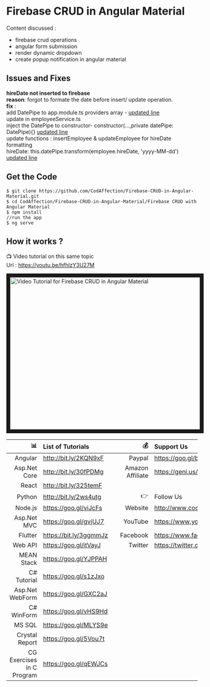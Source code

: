 # Firebase CRUD in Angular Material
  
Content discussed : 
 - firebase crud operations
- angular form submission
- render dynamic dropdown
- create popup notification in angular material

## Issues and Fixes
**hireDate not inserted to firebase** <br/>
**reason**: forgot to formate the date before insert/ update operation. <br/>
**fix** :  <br/>
add DatePipe to app.module.ts providers array - [updated line](https://github.com/CodAffection/Firebase-CRUD-in-Angular-Material/blob/c161712fb952baba9cb189ce70c9f1a8ecf096fc/Firebase%20CRUD%20with%20Angular%20Material/src/app/app.module.ts#L31) <br/>
update in employeeService.ts <br/>
inject the DatePipe to constructor- constructor(...,private datePipe: DatePipe){} [updated line](https://github.com/CodAffection/Firebase-CRUD-in-Angular-Material/blob/1198716b50ffcc2b141ddffbcb165c8434b26197/Firebase%20CRUD%20with%20Angular%20Material/src/app/shared/employee.service.ts#L11) <br/>
update functions : insertEmployee & updateEmployee for hireDate formatting <br/>
hireDate: this.datePipe.transform(employee.hireDate, 'yyyy-MM-dd') [updated line](https://github.com/CodAffection/Firebase-CRUD-in-Angular-Material/blob/e5b0cc739b41b3680dbc1f6fc8f03beda53ca993/Firebase%20CRUD%20with%20Angular%20Material/src/app/shared/employee.service.ts#L55)<br/>

## Get the Code

```
$ git clone https://github.com/CodAffection/Firebase-CRUD-in-Angular-Material.git
$ cd CodAffection/Firebase-CRUD-in-Angular-Material/Firebase CRUD with Angular Material
$ npm install
//run the app
$ ng serve
```

 ## How it works ?

 :tv: Video tutorial on this same topic  
 Url : https://youtu.be/hfhlzY3U27M
 
<a href="http://www.youtube.com/watch?feature=player_embedded&v=hfhlzY3U27M
" target="_blank"><img src="http://img.youtube.com/vi/hfhlzY3U27M/0.jpg" 
alt="Video Tutorial for Firebase CRUD in Angular Material" width="500" height="400" border="10" /></a>


| :bar_chart:               |  List of Tutorials   |   | :moneybag:           | Support Us                           |
|--------------------------:|:---------------------|---|---------------------:|:-------------------------------------|
| Angular                   |http://bit.ly/2KQN9xF |   |Paypal                | https://goo.gl/bPcyXW                |
| Asp.Net Core              |http://bit.ly/30fPDMg |   |Amazon   Affiliate    | https://geni.us/JDzpE                |
| React                     |http://bit.ly/325temF |   |
| Python                    |http://bit.ly/2ws4utg |   | :point_right:        | Follow Us                            |
| Node.js                   |https://goo.gl/viJcFs |   |Website               |http://www.codaffection.com          |
| Asp.Net MVC               |https://goo.gl/gvjUJ7 |   |YouTube               |https://www.youtube.com/codaffection  |
| Flutter                   |https://bit.ly/3ggmmJz|   |Facebook              |https://www.facebook.com/codaffection |
| Web API                   |https://goo.gl/itVayJ |   |Twitter               |https://twitter.com/CodAffection      |
| MEAN Stack                |https://goo.gl/YJPPAH |   |
| C# Tutorial               |https://goo.gl/s1zJxo |   |
| Asp.Net WebForm           |https://goo.gl/GXC2aJ |   |
| C# WinForm                |https://goo.gl/vHS9Hd |   |
| MS SQL                    |https://goo.gl/MLYS9e |   |
| Crystal Report            |https://goo.gl/5Vou7t |   |
| CG Exercises in C Program |https://goo.gl/qEWJCs |   |
